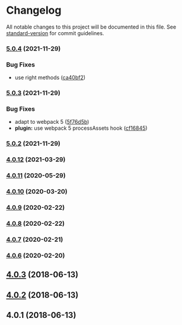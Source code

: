 # Changelog

All notable changes to this project will be documented in this file. See [standard-version](https://github.com/conventional-changelog/standard-version) for commit guidelines.

### [5.0.4](https://github.com/sndyuk/mangle-css-class-webpack-plugin/compare/v5.0.3...v5.0.4) (2021-11-29)


### Bug Fixes

* use right methods ([ca40bf2](https://github.com/sndyuk/mangle-css-class-webpack-plugin/commit/ca40bf25c75cdc197d57e7031b8f99ac0b012a91))

### [5.0.3](https://github.com/sndyuk/mangle-css-class-webpack-plugin/compare/v4.0.12...v5.0.3) (2021-11-29)


### Bug Fixes

* adapt to webpack 5 ([5f76d5b](https://github.com/sndyuk/mangle-css-class-webpack-plugin/commit/5f76d5b86abbc667f8b1a04b628cff0dee461e61))
* **plugin:** use webpack 5 processAssets hook ([cf16845](https://github.com/sndyuk/mangle-css-class-webpack-plugin/commit/cf16845d7915ea9ba77d412dc9df63ac8f424c88))

### [5.0.2](https://github.com/sndyuk/mangle-css-class-webpack-plugin/compare/v5.0.1...v5.0.2) (2021-11-29)

### [4.0.12](https://github.com/sndyuk/mangle-css-class-webpack-plugin/compare/v4.0.11...v4.0.12) (2021-03-29)

### [4.0.11](https://github.com/sndyuk/mangle-css-class-webpack-plugin/compare/v4.0.10...v4.0.11) (2020-05-29)

### [4.0.10](https://github.com/sndyuk/mangle-css-class-webpack-plugin/compare/v4.0.9...v4.0.10) (2020-03-20)

### [4.0.9](https://github.com/sndyuk/mangle-css-class-webpack-plugin/compare/v4.0.8...v4.0.9) (2020-02-22)

### [4.0.8](https://github.com/sndyuk/mangle-css-class-webpack-plugin/compare/v4.0.7...v4.0.8) (2020-02-22)

### [4.0.7](https://github.com/sndyuk/mangle-css-class-webpack-plugin/compare/v4.0.6...v4.0.7) (2020-02-21)

### [4.0.6](https://github.com/sndyuk/mangle-css-class-webpack-plugin/compare/v4.0.5...v4.0.6) (2020-02-20)

<a name="4.0.3"></a>
## [4.0.3](https://github.com/sndyuk/mangle-css-class-webpack-plugin/compare/v4.0.2...v4.0.3) (2018-06-13)



<a name="4.0.2"></a>
## [4.0.2](https://github.com/sndyuk/mangle-css-class-webpack-plugin/compare/v4.0.1...v4.0.2) (2018-06-13)



<a name="4.0.1"></a>
## 4.0.1 (2018-06-13)
